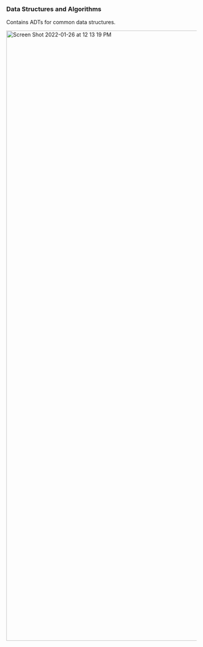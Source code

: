 ### Data Structures and Algorithms
Contains ADTs for common data structures.


<img width="1613" alt="Screen Shot 2022-01-26 at 12 13 19 PM" src="https://user-images.githubusercontent.com/81804302/151115699-13738c9b-506e-4c0f-89ea-8d516bbdaed8.png">
